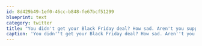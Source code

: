 ```yaml
---
id: 8d429b49-1ef0-46cc-b848-fe67bcf51299
blueprint: text
category: twitter
title: "You didn't get your Black Friday deal? How sad. Aren't you supposed to be thankful you don't have to line up for food? ow.ly/fwPwp"
caption: 'You didn''t get your Black Friday deal? How sad. Aren''t you supposed to be thankful you don''t have to line up for food? <a href="http://ow.ly/fwPwp" title="http://ow.ly/fwPwp" class="link link_untco">ow.ly/fwPwp</a>'
---
```

